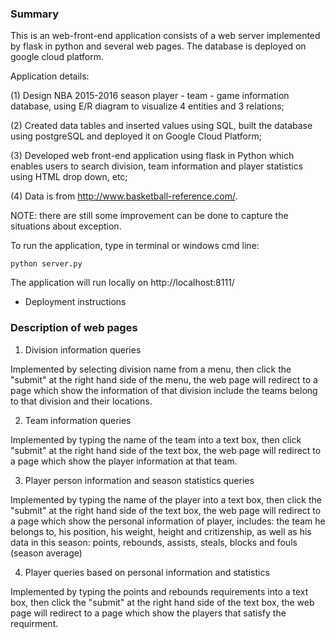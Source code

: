 ### Summary

This is an web-front-end application consists of a web server implemented by flask in python and several web pages. The database is deployed on google cloud platform.

Application details:

(1) Design NBA 2015-2016 season player - team - game information database, using E/R diagram to visualize 4 entities and 3 relations;

(2) Created data tables and inserted values using SQL, built the database using postgreSQL and deployed it on Google Cloud Platform;

(3) Developed web front-end application using flask in Python which enables users to search division, team information and player statistics using HTML drop down, etc;

(4) Data is from http://www.basketball-reference.com/.

NOTE: there are still some improvement can be done to capture the situations about exception.

To run the application, type in terminal or windows cmd line:

  `python server.py`
 
The application will run locally on http://localhost:8111/

* Deployment instructions

### Description of web pages

1. Division information queries

Implemented by selecting division name from a menu, then click the "submit" at 
the right hand side of the menu, the web page will redirect to a page which show 
the information of that division include the teams  belong to that division and their 
locations.

2. Team information queries

Implemented by typing the name of the team into a text box, then click "submit"
at the right hand side of the text box, the web page will redirect to a page which 
show the player information at that team.

3. Player person information and season statistics queries

Implemented by typing the name of the player into a text box, then click the "submit"
at the right hand side of the text box, the web page will redirect to a page which 
show the personal information of player, includes: the team he belongs to, his position,
his weight, height and critizenship, as well as his data in this season: points, rebounds,
assists, steals, blocks and fouls (season average)

4. Player queries based on personal information and statistics

Implemented by typing the points and rebounds requirements into a text box, then click
the "submit" at the right hand side of the text box, the web page will redirect to a page which
show the players that satisfy the requirment.
